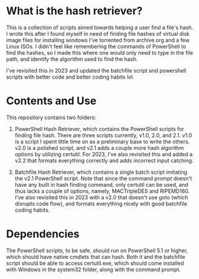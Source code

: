 # What is the hash retriever?
This is a collection of scripts aimed towards helping a user find a file's hash. I wrote this after I found myself in need of finding file hashes of virtual disk image files for installing windows I've torrented from archive.org and a few Linux ISOs. I didn't feel like remembering the commands of PowerShell to find the hashes, so I made this where one would only need to type in the file path, and identify the algorithm used to find the hash.

I've revisited this in 2023 and updated the batchfile script and powershell scripts with better code and better coding habits lol.

# Contents and Use
This repository contains two folders:

1) PowerShell Hash Retriever, which contains the PowerShell scripts for finding file hash. There are three scripts currently, v1.0, 2.0, and 2.1. v1.0 is a script I spent little time on as a preliminary base to write the others. v2.0 is a polished script, and v2.1 adds a couple more hash algorithm options by utilizing certutil. For 2023, I've also revisited this and added a v2.2 that formats everything correctly and adds incorrect input catching.

2) Batchfile Hash Retriever, which contains a single batch script imitating the v2.1 PowerShell script. Note that since the command prompt doesn't have any built in hash finding command, only certutil can be used, and thus lacks a couple of options, namely, MACTripleDES and RIPEMD160. I've also revisited this in 2023 with a v2.0 that doesn't use goto (which disrupts code flow), and formats everything nicely with good batchfile coding habits.

# Dependencies
The PowerShell scripts, to be safe, should run on PowerShell 5.1 or higher, which should have native cmdlets that can hash. Both it and the batchfile script should be able to access certutil.exe, which should come installed with Windows in the system32 folder, along with the command prompt.
